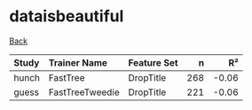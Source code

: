 # dataisbeautiful

[Back](../index.md)

|Study|Trainer Name|Feature Set|n|R²|
|:---|:---|:---|---:|---:|
|hunch|FastTree|DropTitle|268|-0.06|
|guess|FastTreeTweedie|DropTitle|221|-0.06|

